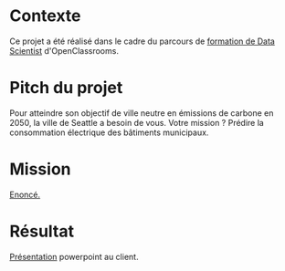 # Contexte
Ce projet a été réalisé dans le cadre du parcours de [formation de Data Scientist](https://openclassrooms.com/fr/paths/164-data-scientist) d'OpenClassrooms.

# Pitch du projet
Pour atteindre son objectif de ville neutre en émissions de carbone en 2050, la ville de Seattle a besoin de vous. Votre mission ? Prédire la consommation électrique des bâtiments municipaux.

# Mission
[Enoncé.](https://github.com/JM-JO/OpenClassrooms-Projet-4---Consommation-batiments/blob/main/Mission.pdf)

# Résultat
[Présentation](https://github.com/JM-JO/OpenClassrooms-Projet-4---Consommation-batiments/blob/main/Pr%C3%A9sentation.pdf) powerpoint au client.
